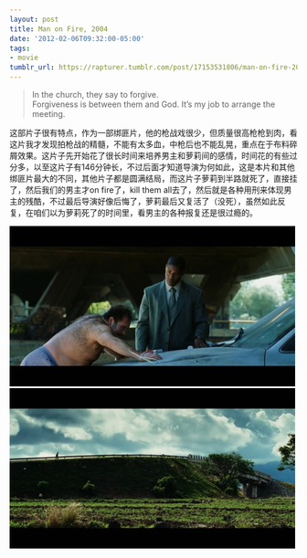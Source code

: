 ```yaml
---
layout: post
title: Man on Fire, 2004
date: '2012-02-06T09:32:00-05:00'
tags:
- movie
tumblr_url: https://rapturer.tumblr.com/post/17153531806/man-on-fire-2004
---
```

> In the church, they say to forgive.  
> Forgiveness is between them and God. It’s my job to arrange the meeting.

这部片子很有特点，作为一部绑匪片，他的枪战戏很少，但质量很高枪枪到肉，看这片我才发现拍枪战的精髓，不能有太多血，中枪后也不能乱晃，重点在于布料碎屑效果。这片子先开始花了很长时间来培养男主和萝莉间的感情，时间花的有些过分多，以至这片子有146分钟长，不过后面才知道导演为何如此，这是本片和其他绑匪片最大的不同，其他片子都是圆满结局，而这片子萝莉到半路就死了，直接挂了，然后我们的男主才on fire了，kill them all去了，然后就是各种用刑来体现男主的残酷，不过最后导演好像后悔了，萝莉最后又复活了（没死），虽然如此反复，在咱们以为萝莉死了的时间里，看男主的各种报复还是很过瘾的。

![](/assets/img/tumblr_lz29kbypqe1r0cnr9.jpg) ![](/assets/img/tumblr_lz29l8tssx1r0cnr9.jpg)

